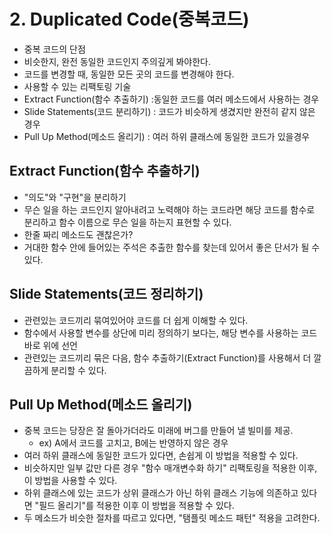 # 2. Duplicated Code(중복코드)

- 중복 코드의 단점
 - 비슷한지, 완전 동일한 코드인지 주의깊게 봐야한다.
 - 코드를 변경할 때, 동일한 모든 곳의 코드를 변경해야 한다.
- 사용할 수 있는 리팩토링 기술
 - Extract Function(함수 추출하기) :동일한 코드를 여러 메소드에서 사용하는 경우
 - Slide Statements(코드 분리하기) : 코드가 비슷하게 생겼지만 완전히 같지 않은 경우
 - Pull Up Method(메소드 올리기) : 여러 하위 클래스에 동일한 코드가 있을경우


## Extract Function(함수 추출하기)

- "의도"와 "구현"을 분리하기
- 무슨 일을 하는 코드인지 알아내려고 노력해야 하는 코드라면 해당 코드를 함수로 분리하고 함수 이름으로 무슨 일을 하는지 표현할 수 있다.
- 한줄 짜리 메소드도 괜찮은가?
- 거대한 함수 안에 들어있는 주석은 추출한 함수를 찾는데 있어서 좋은 단서가 될 수 있다.

## Slide Statements(코드 정리하기)

- 관련있는 코드끼리 묶여있어야 코드를 더 쉽게 이해할 수 있다.
- 함수에서 사용할 변수를 상단에 미리 정의하기 보다는, 해당 변수를 사용하는 코드바로 위에 선언
- 관련있는 코드끼리 묶은 다음, 함수 추출하기(Extract Function)를 사용해서 더 깔끔하게 분리할 수 있다.

## Pull Up Method(메소드 올리기)

- 중복 코드는 당장은 잘 돌아가더라도 미래에 버그를 만들어 낼 빌미를 제공.
  - ex) A에서 코드를 고치고, B에는 반영하지 않은 경우
- 여러 하위 클래스에 동일한 코드가 있다면, 손쉽게 이 방법을 적용할 수 있다.
- 비슷하지만 일부 값만 다른 경우 "함수 매개변수화 하기" 리팩토링을 적용한 이후, 이 방법을 사용할 수 있다. 
- 하위 클래스에 있는 코드가 상위 클래스가 아닌 하위 클래스 기능에 의존하고 있다면 "필드 올리기"를 적용한 이후 이 방법을 적용할 수 있다.
- 두 메소드가 비슷한 절차를 따르고 있다면, "탬플릿 메소드 패턴" 적용을 고려한다.